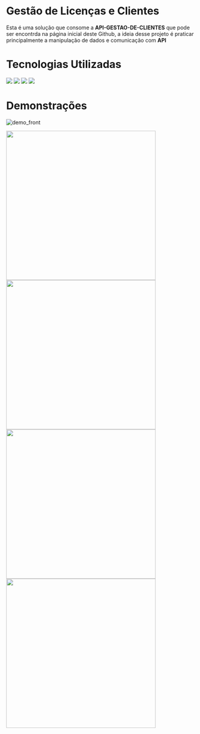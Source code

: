 # Gestão de Licenças e Clientes
Esta é uma solução que consome a **API-GESTAO-DE-CLIENTES** que pode ser encontrda na página inicial deste Github, a ideia desse projeto é praticar principalmente a manipulação de dados e comunicação com **API**

# Tecnologias Utilizadas
<div><img src="https://img.shields.io/badge/JavaScript-323330?style=for-the-badge&logo=javascript&logoColor=F7DF1E"/>
<img src="https://img.shields.io/badge/HTML5-E34F26?style=for-the-badge&logo=html5&logoColor=white"/>
<img src="https://img.shields.io/badge/CSS3-1572B6?style=for-the-badge&logo=css3&logoColor=white"/>
<img src="https://img.shields.io/badge/Bulma-00D1B2?style=for-the-badge&logo=Bulma&logoColor=white"/></div>

# Demonstrações
![demo_front](https://github.com/renannevesc94/frontend_gestao_clientes/assets/19363079/e1db76c4-d149-48e5-b9e1-2bfaa516f123)

<div>
    <img src="https://github.com/renannevesc94/frontend_gestao_clientes/assets/19363079/c55726fb-e93a-4d7a-a4f1-b2203a7617e0" width="400"/>
    <img src="https://github.com/renannevesc94/frontend_gestao_clientes/assets/19363079/e78fa755-cb30-43d4-a221-15a9671e5703" width="400"/>
</div>
<div>
    <img src="https://github.com/renannevesc94/frontend_gestao_clientes/assets/19363079/f0bbb645-0863-467f-a3e5-cb03428e9a2d" width="400"/>
    <img src="https://github.com/renannevesc94/frontend_gestao_clientes/assets/19363079/5944b574-a9f2-4b30-858c-927a5e8e2775" width="400"/>
</div>

